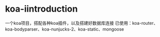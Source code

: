 # koa-iintroduction
一个koa项目，搭配各种koa插件，以及搭建好数据库连接
已使用：koa-router、koa-bodyparser、koa-nunjucks-2、koa-static、mongoose
